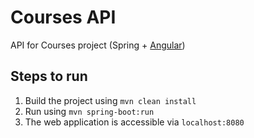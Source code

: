 # Courses API
API for Courses project (Spring + [Angular](https://github.com/henriquecpp/courses_angular))

## Steps to run
1. Build the project using
   `mvn clean install`
2. Run using `mvn spring-boot:run`
3. The web application is accessible via `localhost:8080`